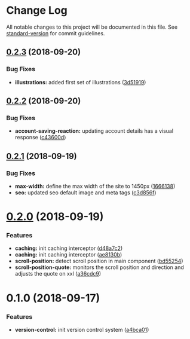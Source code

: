 # Change Log

All notable changes to this project will be documented in this file. See [standard-version](https://github.com/conventional-changelog/standard-version) for commit guidelines.

<a name="0.2.3"></a>
## [0.2.3](https://github.com/savage-group/lighthouse-frontend/compare/v0.2.2...v0.2.3) (2018-09-20)


### Bug Fixes

* **illustrations:** added first set of illustrations ([3d51919](https://github.com/savage-group/lighthouse-frontend/commit/3d51919))



<a name="0.2.2"></a>
## [0.2.2](https://github.com/savage-group/lighthouse-frontend/compare/v0.2.1...v0.2.2) (2018-09-20)


### Bug Fixes

* **account-saving-reaction:** updating account details has a visual response ([c43600d](https://github.com/savage-group/lighthouse-frontend/commit/c43600d))



<a name="0.2.1"></a>
## [0.2.1](https://github.com/savage-group/lighthouse-frontend/compare/v0.2.0...v0.2.1) (2018-09-19)


### Bug Fixes

* **max-width:** define the max width of the site to 1450px ([1666138](https://github.com/savage-group/lighthouse-frontend/commit/1666138))
* **seo:** updated seo default image and meta tags ([c3d856f](https://github.com/savage-group/lighthouse-frontend/commit/c3d856f))



<a name="0.2.0"></a>
# [0.2.0](https://github.com/savage-group/lighthouse-frontend/compare/v0.1.0...v0.2.0) (2018-09-19)


### Features

* **caching:** init caching interceptor ([d48a7c2](https://github.com/savage-group/lighthouse-frontend/commit/d48a7c2))
* **caching:** init caching interceptor ([ae8130b](https://github.com/savage-group/lighthouse-frontend/commit/ae8130b))
* **scroll-position:** detect scroll position in main component ([bd55254](https://github.com/savage-group/lighthouse-frontend/commit/bd55254))
* **scroll-position-quote:** monitors the scroll position and direction and adjusts the quote on xxl ([a36cdc9](https://github.com/savage-group/lighthouse-frontend/commit/a36cdc9))



<a name="0.1.0"></a>
# 0.1.0 (2018-09-17)


### Features

* **version-control:** init version control system ([a4bca01](https://github.com/savage-group/lighthouse-frontend/commit/a4bca01))
